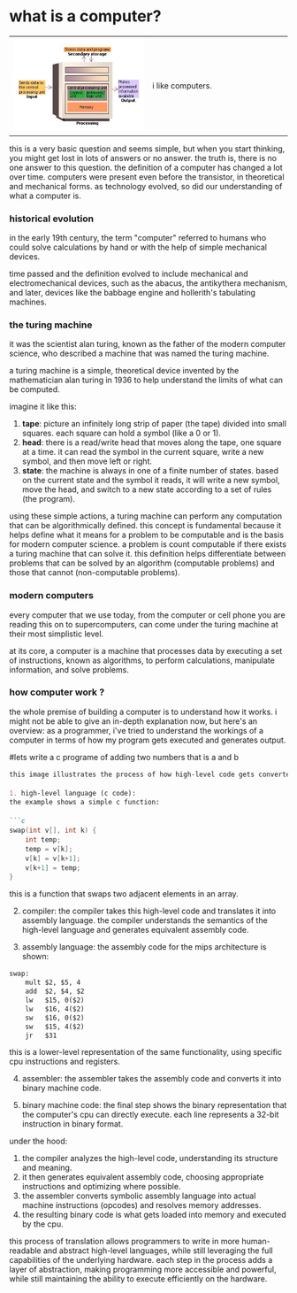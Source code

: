 # what is a computer?

<table>
  <tr>
    <td width="50%">
      <img src="../images/computer.jpg" alt="computer image">
    </td>
    <td width="50%">
      i like computers.
    </td>
  </tr>
</table>

this is a very basic question and seems simple, but when you start thinking, you might get lost in lots of answers or no answer.
the truth is, there is no one answer to this question. the definition of a computer has changed a lot over time. 
computers were present even before the transistor, in theoretical and mechanical forms. as technology evolved, so did our understanding of what a computer is.

### historical evolution

in the early 19th century, the term "computer" referred to humans who could solve calculations by hand or with the help of simple mechanical devices. 

time passed and the definition evolved to include mechanical and electromechanical devices, such as the abacus, the antikythera mechanism, and later, devices like the babbage engine and hollerith's tabulating machines.

### the turing machine

it was the scientist alan turing, known as the father of the modern computer science, who described a machine that was named the turing machine. 

a turing machine is a simple, theoretical device invented by the mathematician alan turing in 1936 to help understand the limits of what can be computed.

imagine it like this:

1. **tape**: picture an infinitely long strip of paper (the tape) divided into small squares. each square can hold a symbol (like a 0 or 1).
2. **head**: there is a read/write head that moves along the tape, one square at a time. it can read the symbol in the current square, write a new symbol, and then move left or right.
3. **state**: the machine is always in one of a finite number of states. based on the current state and the symbol it reads, it will write a new symbol, move the head, and switch to a new state according to a set of rules (the program).

using these simple actions, a turing machine can perform any computation that can be algorithmically defined. this concept is fundamental because it helps define what it means for a problem to be computable and is the basis for modern computer science.
a problem is count computable if there exists a turing machine that can solve it. 
this definition helps differentiate between problems that can be solved by an algorithm (computable problems) and those that cannot (non-computable problems).

### modern computers

every computer that we use today, from the computer or cell phone you are reading this on to supercomputers, can come under the turing machine at their most simplistic level.

at its core, a computer is a machine that processes data by executing a set of instructions, known as algorithms, to perform calculations, manipulate information, and solve problems.


### how computer work ?

the whole premise of building a computer is to understand how it works. i might not be able to give an in-depth explanation now, but here's an overview:
as a programmer, i've tried to understand the workings of a computer in terms of how my program gets executed and generates output.

#lets write a c programe of adding two numbers that is a and b 

```markdown
this image illustrates the process of how high-level code gets converted to assembly language and then to binary machine code. let's break it down step by step:

1. high-level language (c code):
the example shows a simple c function:

```c
swap(int v[], int k) {
    int temp;
    temp = v[k];
    v[k] = v[k+1];
    v[k+1] = temp;
}
```

this is a function that swaps two adjacent elements in an array.

2. compiler:
the compiler takes this high-level code and translates it into assembly language. the compiler understands the semantics of the high-level language and generates equivalent assembly code.

3. assembly language:
the assembly code for the mips architecture is shown:

```assembly
swap:
    mult $2, $5, 4
    add  $2, $4, $2
    lw   $15, 0($2)
    lw   $16, 4($2)
    sw   $16, 0($2)
    sw   $15, 4($2)
    jr   $31
```

this is a lower-level representation of the same functionality, using specific cpu instructions and registers.

4. assembler:
the assembler takes the assembly code and converts it into binary machine code.

5. binary machine code:
the final step shows the binary representation that the computer's cpu can directly execute. each line represents a 32-bit instruction in binary format.

under the hood:

1. the compiler analyzes the high-level code, understanding its structure and meaning.
2. it then generates equivalent assembly code, choosing appropriate instructions and optimizing where possible.
3. the assembler converts symbolic assembly language into actual machine instructions (opcodes) and resolves memory addresses.
4. the resulting binary code is what gets loaded into memory and executed by the cpu.

this process of translation allows programmers to write in more human-readable and abstract high-level languages, while still leveraging the full capabilities of the underlying hardware. each step in the process adds a layer of abstraction, making programming more accessible and powerful, while still maintaining the ability to execute efficiently on the hardware.
```

